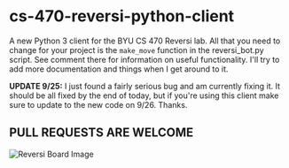 # cs-470-reversi-python-client

A new Python 3 client for the BYU CS 470 Reversi lab. All that you need to change for your project is the `make_move` function in the reversi_bot.py script. See comment there for information on useful functionality. I'll try to add more documentation and things when I get around to it. 

**UPDATE 9/25:** I just found a fairly serious bug and am currently fixing it. It should be all fixed by the end of today, but if you're using this client make sure to update to the new code on 9/26. Thanks.

## PULL REQUESTS ARE WELCOME

![Reversi Board Image](https://upload.wikimedia.org/wikipedia/commons/a/ae/Othello_%28Reversi%29_board.jpg)
